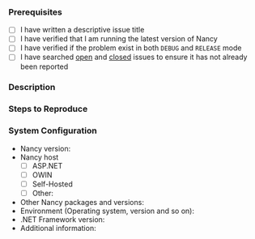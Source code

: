 ### Prerequisites

- [ ] I have written a descriptive issue title
- [ ] I have verified that I am running the latest version of Nancy
- [ ] I have verified if the problem exist in both `DEBUG` and `RELEASE` mode
- [ ] I have searched [open](https://github.com/NancyFx/Nancy.Bootstrappers.Autofac/issues) and [closed](https://github.com/NancyFx/Nancy.Bootstrappers.Autofac/issues?q=is%3Aissue+is%3Aclosed) issues to ensure it has not already been reported

### Description
<!-- A description of the bug or feature -->

### Steps to Reproduce
<!-- List of steps, sample code, failing test or link to a project that reproduces the behavior -->

### System Configuration
<!-- Tell us about the environment where you are experiencing the bug -->

- Nancy version:
- Nancy host
  - [ ] ASP.NET
  - [ ] OWIN
  - [ ] Self-Hosted
  - [ ] Other:
- Other Nancy packages and versions:
- Environment (Operating system, version and so on):
- .NET Framework version:
- Additional information:

<!-- Thanks for reporting the issue to Nancy! -->
